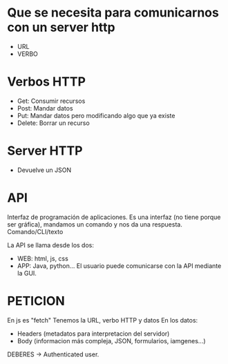 # Que se necesita para comunicarnos con un server http

- URL 
- VERBO

# Verbos HTTP

- Get: Consumir recursos
- Post: Mandar datos
- Put: Mandar datos pero modificando algo que ya existe
- Delete: Borrar un recurso

# Server HTTP

- Devuelve un JSON

# API

Interfaz de programación de aplicaciones.
Es una interfaz (no tiene porque ser gráfica), mandamos un comando y nos da una respuesta.
Comando/CLI/texto

La API se llama desde los dos:
- WEB: html, js, css
- APP: Java, python...
El usuario puede comunicarse con la API mediante la GUI.

# PETICION

En js es "fetch"
Tenemos la URL, verbo HTTP y datos
En los datos:
- Headers (metadatos para interpretacion del servidor)
- Body (informacion más compleja, JSON, formularios, iamgenes...)

DEBERES -> Authenticated user.